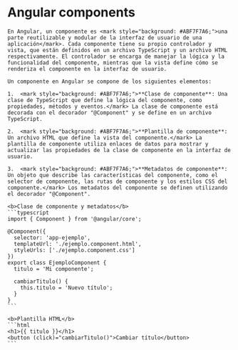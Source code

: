 <i class="time"></i>
<div class="head"><h1>Angular components</h1></div>

````ad-abstract
En Angular, un componente es <mark style="background: #ABF7F7A6;">una parte reutilizable y modular de la interfaz de usuario de una aplicación</mark>. Cada componente tiene su propio controlador y vista, que están definidos en un archivo TypeScript y un archivo HTML respectivamente. El controlador se encarga de manejar la lógica y la funcionalidad del componente, mientras que la vista define cómo se renderiza el componente en la interfaz de usuario.

Un componente en Angular se compone de los siguientes elementos:

1.  <mark style="background: #ABF7F7A6;">**Clase de componente**: Una clase de TypeScript que define la lógica del componente, como propiedades, métodos y eventos.</mark> La clase de componente está decorada con el decorador "@Component" y se define en un archivo TypeScript.
    
2.  <mark style="background: #ABF7F7A6;">**Plantilla de componente**: Un archivo HTML que define la vista del componente.</mark> La plantilla de componente utiliza enlaces de datos para mostrar y actualizar las propiedades de la clase de componente en la interfaz de usuario.
    
3.  <mark style="background: #ABF7F7A6;">**Metadatos de componente**: Un objeto que describe las características del componente, como el selector de componente, las rutas de componente y los estilos CSS del componente.</mark> Los metadatos del componente se definen utilizando el decorador "@Component".
````

`````ad-example
<b>Clase de componente y metadatos</b>
```typescript
import { Component } from '@angular/core';

@Component({
  selector: 'app-ejemplo',
  templateUrl: './ejemplo.component.html',
  styleUrls: ['./ejemplo.component.css']
})
export class EjemploComponent {
  titulo = 'Mi componente';

  cambiarTitulo() {
    this.titulo = 'Nuevo título';
  }
}
```

<b>Plantilla HTML</b>
```html
<h1>{{ titulo }}</h1>
<button (click)="cambiarTitulo()">Cambiar título</button>
```
`````
